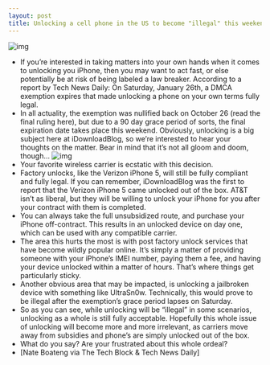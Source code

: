 ```yaml
---
layout: post
title: Unlocking a cell phone in the US to become "illegal" this weekend
---
```

![img](http://media.idownloadblog.com/wp-content/uploads/2013/01/Lock.png)
* If you’re interested in taking matters into your own hands when it comes to unlocking you iPhone, then you may want to act fast, or else potentially be at risk of being labeled a law breaker. According to a report by Tech News Daily: On Saturday, January 26th, a DMCA exemption expires that made unlocking a phone on your own terms fully legal.
* In all actuality, the exemption was nullified back on October 26 (read the final ruling here), but due to a 90 day grace period of sorts, the final expiration date takes place this weekend. Obviously, unlocking is a big subject here at iDownloadBlog, so we’re interested to hear your thoughts on the matter. Bear in mind that it’s not all gloom and doom, though…
![img](http://media.idownloadblog.com/wp-content/uploads/2013/01/Librarian-of-Congress1.png)
* Your favorite wireless carrier is ecstatic with this decision.
* Factory unlocks, like the Verizon iPhone 5, will still be fully compliant and fully legal. If you can remember, iDownloadBlog was the first to report that the Verizon iPhone 5 came unlocked out of the box. AT&T isn’t as liberal, but they will be willing to unlock your iPhone for you after your contract with them is completed.
* You can always take the full unsubsidized route, and purchase your iPhone off-contract. This results in an unlocked device on day one, which can be used with any compatible carrier.
* The area this hurts the most is with post factory unlock services that have become wildly popular online. It’s simply a matter of providing someone with your iPhone’s IMEI number, paying them a fee, and having your device unlocked within a matter of hours. That’s where things get particularly sticky.
* Another obvious area that may be impacted, is unlocking a jailbroken device with something like UltraSn0w. Technically, this would prove to be illegal after the exemption’s grace period lapses on Saturday.
* So as you can see, while unlocking will be “illegal” in some scenarios, unlocking as a whole is still fully acceptable. Hopefully this whole issue of unlocking will become more and more irrelevant, as carriers move away from subsidies and phone’s are simply unlocked out of the box.
* What do you say? Are your frustrated about this whole ordeal?
* [Nate Boateng via The Tech Block & Tech News Daily]


